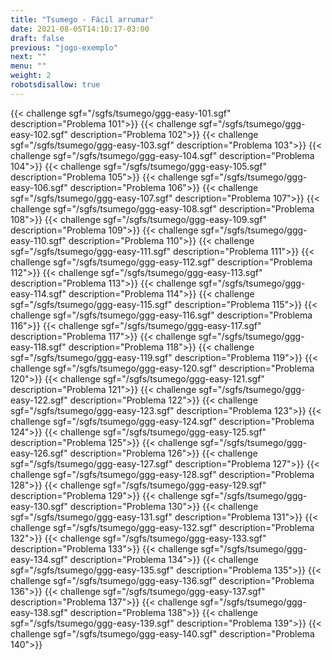 ```yaml
---
title: "Tsumego - Fácil arrumar"
date: 2021-08-05T14:10:17-03:00
draft: false
previous: "jogo-exemplo"
next: ""
menu: ""
weight: 2
robotsdisallow: true
---
```


{{< challenge sgf="/sgfs/tsumego/ggg-easy-101.sgf" description="Problema 101">}}
{{< challenge sgf="/sgfs/tsumego/ggg-easy-102.sgf" description="Problema 102">}}
{{< challenge sgf="/sgfs/tsumego/ggg-easy-103.sgf" description="Problema 103">}}
{{< challenge sgf="/sgfs/tsumego/ggg-easy-104.sgf" description="Problema 104">}}
{{< challenge sgf="/sgfs/tsumego/ggg-easy-105.sgf" description="Problema 105">}}
{{< challenge sgf="/sgfs/tsumego/ggg-easy-106.sgf" description="Problema 106">}}
{{< challenge sgf="/sgfs/tsumego/ggg-easy-107.sgf" description="Problema 107">}}
{{< challenge sgf="/sgfs/tsumego/ggg-easy-108.sgf" description="Problema 108">}}
{{< challenge sgf="/sgfs/tsumego/ggg-easy-109.sgf" description="Problema 109">}}
{{< challenge sgf="/sgfs/tsumego/ggg-easy-110.sgf" description="Problema 110">}}
{{< challenge sgf="/sgfs/tsumego/ggg-easy-111.sgf" description="Problema 111">}}
{{< challenge sgf="/sgfs/tsumego/ggg-easy-112.sgf" description="Problema 112">}}
{{< challenge sgf="/sgfs/tsumego/ggg-easy-113.sgf" description="Problema 113">}}
{{< challenge sgf="/sgfs/tsumego/ggg-easy-114.sgf" description="Problema 114">}}
{{< challenge sgf="/sgfs/tsumego/ggg-easy-115.sgf" description="Problema 115">}}
{{< challenge sgf="/sgfs/tsumego/ggg-easy-116.sgf" description="Problema 116">}}
{{< challenge sgf="/sgfs/tsumego/ggg-easy-117.sgf" description="Problema 117">}}
{{< challenge sgf="/sgfs/tsumego/ggg-easy-118.sgf" description="Problema 118">}}
{{< challenge sgf="/sgfs/tsumego/ggg-easy-119.sgf" description="Problema 119">}}
{{< challenge sgf="/sgfs/tsumego/ggg-easy-120.sgf" description="Problema 120">}}
{{< challenge sgf="/sgfs/tsumego/ggg-easy-121.sgf" description="Problema 121">}}
{{< challenge sgf="/sgfs/tsumego/ggg-easy-122.sgf" description="Problema 122">}}
{{< challenge sgf="/sgfs/tsumego/ggg-easy-123.sgf" description="Problema 123">}}
{{< challenge sgf="/sgfs/tsumego/ggg-easy-124.sgf" description="Problema 124">}}
{{< challenge sgf="/sgfs/tsumego/ggg-easy-125.sgf" description="Problema 125">}}
{{< challenge sgf="/sgfs/tsumego/ggg-easy-126.sgf" description="Problema 126">}}
{{< challenge sgf="/sgfs/tsumego/ggg-easy-127.sgf" description="Problema 127">}}
{{< challenge sgf="/sgfs/tsumego/ggg-easy-128.sgf" description="Problema 128">}}
{{< challenge sgf="/sgfs/tsumego/ggg-easy-129.sgf" description="Problema 129">}}
{{< challenge sgf="/sgfs/tsumego/ggg-easy-130.sgf" description="Problema 130">}}
{{< challenge sgf="/sgfs/tsumego/ggg-easy-131.sgf" description="Problema 131">}}
{{< challenge sgf="/sgfs/tsumego/ggg-easy-132.sgf" description="Problema 132">}}
{{< challenge sgf="/sgfs/tsumego/ggg-easy-133.sgf" description="Problema 133">}}
{{< challenge sgf="/sgfs/tsumego/ggg-easy-134.sgf" description="Problema 134">}}
{{< challenge sgf="/sgfs/tsumego/ggg-easy-135.sgf" description="Problema 135">}}
{{< challenge sgf="/sgfs/tsumego/ggg-easy-136.sgf" description="Problema 136">}}
{{< challenge sgf="/sgfs/tsumego/ggg-easy-137.sgf" description="Problema 137">}}
{{< challenge sgf="/sgfs/tsumego/ggg-easy-138.sgf" description="Problema 138">}}
{{< challenge sgf="/sgfs/tsumego/ggg-easy-139.sgf" description="Problema 139">}}
{{< challenge sgf="/sgfs/tsumego/ggg-easy-140.sgf" description="Problema 140">}}

